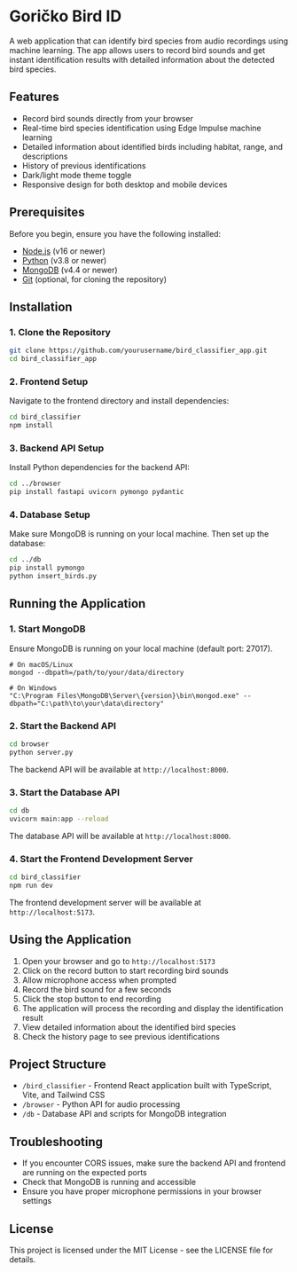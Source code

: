 # Goričko Bird ID

A web application that can identify bird species from audio recordings using machine learning. The app allows users to record bird sounds and get instant identification results with detailed information about the detected bird species.

## Features

- Record bird sounds directly from your browser
- Real-time bird species identification using Edge Impulse machine learning
- Detailed information about identified birds including habitat, range, and descriptions
- History of previous identifications
- Dark/light mode theme toggle
- Responsive design for both desktop and mobile devices

## Prerequisites

Before you begin, ensure you have the following installed:

- [Node.js](https://nodejs.org/) (v16 or newer)
- [Python](https://www.python.org/) (v3.8 or newer)
- [MongoDB](https://www.mongodb.com/try/download/community) (v4.4 or newer)
- [Git](https://git-scm.com/) (optional, for cloning the repository)

## Installation

### 1. Clone the Repository

```bash
git clone https://github.com/yourusername/bird_classifier_app.git
cd bird_classifier_app
```

### 2. Frontend Setup

Navigate to the frontend directory and install dependencies:

```bash
cd bird_classifier
npm install
```

### 3. Backend API Setup

Install Python dependencies for the backend API:

```bash
cd ../browser
pip install fastapi uvicorn pymongo pydantic
```

### 4. Database Setup

Make sure MongoDB is running on your local machine. Then set up the database:

```bash
cd ../db
pip install pymongo
python insert_birds.py
```

## Running the Application

### 1. Start MongoDB

Ensure MongoDB is running on your local machine (default port: 27017).

```bashmongod
# On macOS/Linux
mongod --dbpath=/path/to/your/data/directory

# On Windows
"C:\Program Files\MongoDB\Server\{version}\bin\mongod.exe" --dbpath="C:\path\to\your\data\directory"
```

### 2. Start the Backend API

```bash
cd browser
python server.py
```

The backend API will be available at `http://localhost:8000`.

### 3. Start the Database API

```bash
cd db
uvicorn main:app --reload
```

The database API will be available at `http://localhost:8000`.

### 4. Start the Frontend Development Server

```bash
cd bird_classifier
npm run dev
```

The frontend development server will be available at `http://localhost:5173`.

## Using the Application

1. Open your browser and go to `http://localhost:5173`
2. Click on the record button to start recording bird sounds
3. Allow microphone access when prompted
4. Record the bird sound for a few seconds
5. Click the stop button to end recording
6. The application will process the recording and display the identification result
7. View detailed information about the identified bird species
8. Check the history page to see previous identifications

## Project Structure

- `/bird_classifier` - Frontend React application built with TypeScript, Vite, and Tailwind CSS
- `/browser` - Python API for audio processing
- `/db` - Database API and scripts for MongoDB integration

## Troubleshooting

- If you encounter CORS issues, make sure the backend API and frontend are running on the expected ports
- Check that MongoDB is running and accessible
- Ensure you have proper microphone permissions in your browser settings

## License

This project is licensed under the MIT License - see the LICENSE file for details.

